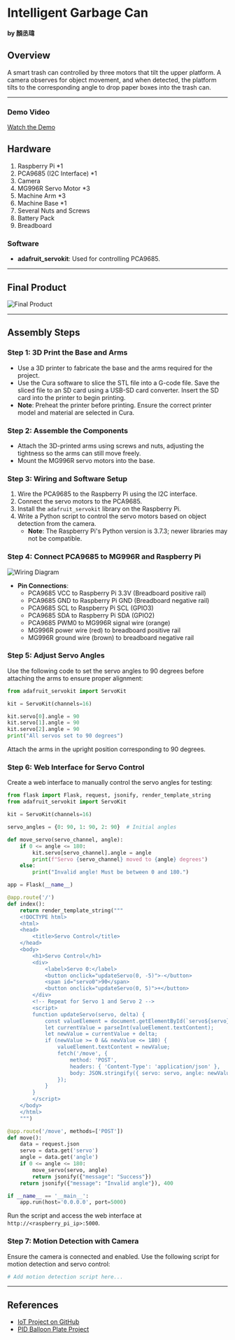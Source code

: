# Intelligent Garbage Can

**by 顏丞瑋**

## Overview
A smart trash can controlled by three motors that tilt the upper platform. A camera observes for object movement, and when detected, the platform tilts to the corresponding angle to drop paper boxes into the trash can.

---

### Demo Video
[Watch the Demo](https://www.youtube.com/shorts/W6vrVf8LZIY)

## Hardware
1. Raspberry Pi *1  
2. PCA9685 (I2C Interface) *1  
3. Camera  
4. MG996R Servo Motor *3  
5. Machine Arm *3  
6. Machine Base *1  
7. Several Nuts and Screws  
8. Battery Pack  
9. Breadboard  

### Software
- **adafruit_servokit**: Used for controlling PCA9685.

---

## Final Product
![Final Product](./IMG_4275-2.jpeg)

---

## Assembly Steps

### Step 1: 3D Print the Base and Arms
- Use a 3D printer to fabricate the base and the arms required for the project.
- Use the Cura software to slice the STL file into a G-code file. Save the sliced file to an SD card using a USB-SD card converter. Insert the SD card into the printer to begin printing.
- **Note**: Preheat the printer before printing. Ensure the correct printer model and material are selected in Cura.

### Step 2: Assemble the Components
- Attach the 3D-printed arms using screws and nuts, adjusting the tightness so the arms can still move freely.
- Mount the MG996R servo motors into the base.

### Step 3: Wiring and Software Setup
1. Wire the PCA9685 to the Raspberry Pi using the I2C interface.
2. Connect the servo motors to the PCA9685.
3. Install the `adafruit_servokit` library on the Raspberry Pi.
4. Write a Python script to control the servo motors based on object detection from the camera.
   - **Note**: The Raspberry Pi's Python version is 3.7.3; newer libraries may not be compatible.

### Step 4: Connect PCA9685 to MG996R and Raspberry Pi
![Wiring Diagram](./IMG_4277.jpeg)

- **Pin Connections**:
  - PCA9685 VCC to Raspberry Pi 3.3V (Breadboard positive rail)
  - PCA9685 GND to Raspberry Pi GND (Breadboard negative rail)
  - PCA9685 SCL to Raspberry Pi SCL (GPIO3)
  - PCA9685 SDA to Raspberry Pi SDA (GPIO2)
  - PCA9685 PWM0 to MG996R signal wire (orange)
  - MG996R power wire (red) to breadboard positive rail
  - MG996R ground wire (brown) to breadboard negative rail

### Step 5: Adjust Servo Angles
Use the following code to set the servo angles to 90 degrees before attaching the arms to ensure proper alignment:

```python
from adafruit_servokit import ServoKit

kit = ServoKit(channels=16)

kit.servo[0].angle = 90
kit.servo[1].angle = 90
kit.servo[2].angle = 90
print("All servos set to 90 degrees")
```

Attach the arms in the upright position corresponding to 90 degrees.

### Step 6: Web Interface for Servo Control

Create a web interface to manually control the servo angles for testing:

```python
from flask import Flask, request, jsonify, render_template_string
from adafruit_servokit import ServoKit

kit = ServoKit(channels=16)

servo_angles = {0: 90, 1: 90, 2: 90}  # Initial angles

def move_servo(servo_channel, angle):
    if 0 <= angle <= 180:
        kit.servo[servo_channel].angle = angle
        print(f"Servo {servo_channel} moved to {angle} degrees")
    else:
        print("Invalid angle! Must be between 0 and 180.")

app = Flask(__name__)

@app.route('/')
def index():
    return render_template_string("""
    <!DOCTYPE html>
    <html>
    <head>
        <title>Servo Control</title>
    </head>
    <body>
        <h1>Servo Control</h1>
        <div>
            <label>Servo 0:</label>
            <button onclick="updateServo(0, -5)">-</button>
            <span id="servo0">90</span>
            <button onclick="updateServo(0, 5)">+</button>
        </div>
        <!-- Repeat for Servo 1 and Servo 2 -->
        <script>
        function updateServo(servo, delta) {
            const valueElement = document.getElementById(`servo${servo}`);
            let currentValue = parseInt(valueElement.textContent);
            let newValue = currentValue + delta;
            if (newValue >= 0 && newValue <= 180) {
                valueElement.textContent = newValue;
                fetch('/move', {
                    method: 'POST',
                    headers: { 'Content-Type': 'application/json' },
                    body: JSON.stringify({ servo: servo, angle: newValue })
                });
            }
        }
        </script>
    </body>
    </html>
    """)

@app.route('/move', methods=['POST'])
def move():
    data = request.json
    servo = data.get('servo')
    angle = data.get('angle')
    if 0 <= angle <= 180:
        move_servo(servo, angle)
        return jsonify({"message": "Success"})
    return jsonify({"message": "Invalid angle"}), 400

if __name__ == '__main__':
    app.run(host='0.0.0.0', port=5000)
```

Run the script and access the web interface at `http://<raspberry_pi_ip>:5000`.

### Step 7: Motion Detection with Camera
Ensure the camera is connected and enabled. Use the following script for motion detection and servo control:

```python
# Add motion detection script here...
```

---

## References
- [IoT Project on GitHub](https://github.com/oohyuti/IoT-Project)
- [PID Balloon Plate Project](https://github.com/nicohmje/PID-ballonplate)
